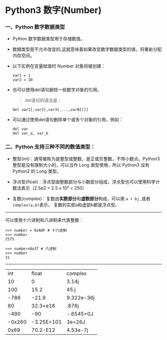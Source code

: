 # Python3 数字(Number)

### 一、Python 数字数据类型

* Python 数字数据类型用于存储数值。
* 数据类型是不允许改变的,这就意味着如果改变数字数据类型的值，将重新分配内存空间。
* 以下实例在变量赋值时 Number 对象将被创建：

      var1 = 1
      var2 = 10

* 也可以使用del语句删除一些数字对象的引用。 

     >del语句的语法是：
     
      del var1[,var2[,var3[....,varN]]]]

* 可以通过使用del语句删除单个或多个对象的引用，例如：

      del var
      del var_a, var_b

### 二、Python 支持三种不同的数值类型：

* 整型(int)：通常被称为是整型或整数，是正或负整数，不带小数点。Python3 整型是没有限制大小的，可以当作 Long 类型使用，所以 Python3 没有 Python2 的 Long 类型。

* 浮点型(float)：浮点型由整数部分与小数部分组成，浮点型也可以使用科学计数法表示（2.5e2 = 2.5 x 10² = 250）

* 复数(complex)：复数由**实数部分**和**虚数部分**构成，可以用 `a + bj` ,或者`complex(a,b)`表示， 复数的实部a和虚部b都是浮点型。

-----------------

可以使用十六进制和八进制来代表整数：

    >>> number = 0xA0F # 十六进制
    >>> number
    2575

    >>> number=0o37 # 八进制
    >>> number
    31

----------------

  <table>
     <tr>
        <td>int</td>
        <td>float</td>
        <td>complex</td>
     </tr>
     <tr>
        <td>10</td>
        <td>0</td>
        <td>3.14j</td>
     </tr>
     <tr>
        <td>100</td>
        <td>15.2</td>
        <td>45.j</td>
     </tr>
     <tr>
        <td>-786</td>
        <td>-21.9</td>
        <td>9.322e-36j</td>
     </tr>
     <tr>
        <td>80</td>
        <td>32.3+e18</td>
        <td>.876j</td>
     </tr>
     <tr>
        <td>-490</td>
        <td>-90</td>
        <td>-.6545+0J</td>
     </tr>
     <tr>
        <td>-0x260</td>
        <td>-3.25E+101</td>
        <td>3e+26J</td>
     </tr>
     <tr>
        <td>0x69</td>
        <td>70.2-E12</td>
        <td>4.53e-7j</td>
     </tr>
  </table>































































